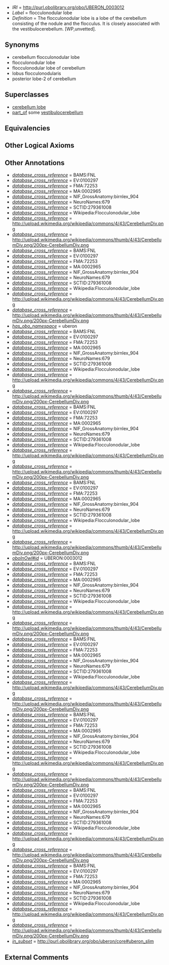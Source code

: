  * *IRI* = http://purl.obolibrary.org/obo/UBERON_0003012
 * *Label* = flocculonodular lobe
 * *Definition* = The flocculonodular lobe is a lobe of the cerebellum consisting of the nodule and the flocculus. It is closely associated with the vestibulocerebellum. [WP,unvetted].

## Synonyms

 * cerebellum flocculonodular lobe
 * flocculonodular lobe
 * flocculonodular lobe of cerebellum
 * lobus flocculonodularis
 * posterior lobe-2 of cerebellum

## Superclasses

 * [cerebellum lobe](../../UBERON/93/UBERON_0005293.md)
 * [part_of](../../BFO/50/BFO_0000050.md) some [vestibulocerebellum](../../UBERON/42/UBERON_0014642.md)

## Equivalencies


## Other Logical Axioms


## Other Annotations

 * *[database_cross_reference](../../ef/oboInOwl#hasDbXref.md)* = BAMS:FNL
 * *[database_cross_reference](../../ef/oboInOwl#hasDbXref.md)* = EV:0100297
 * *[database_cross_reference](../../ef/oboInOwl#hasDbXref.md)* = FMA:72253
 * *[database_cross_reference](../../ef/oboInOwl#hasDbXref.md)* = MA:0002965
 * *[database_cross_reference](../../ef/oboInOwl#hasDbXref.md)* = NIF_GrossAnatomy:birnlex_904
 * *[database_cross_reference](../../ef/oboInOwl#hasDbXref.md)* = NeuroNames:679
 * *[database_cross_reference](../../ef/oboInOwl#hasDbXref.md)* = SCTID:279361008
 * *[database_cross_reference](../../ef/oboInOwl#hasDbXref.md)* = Wikipedia:Flocculonodular_lobe
 * *[database_cross_reference](../../ef/oboInOwl#hasDbXref.md)* = http://upload.wikimedia.org/wikipedia/commons/4/43/CerebellumDiv.png
 * *[database_cross_reference](../../ef/oboInOwl#hasDbXref.md)* = http://upload.wikimedia.org/wikipedia/commons/thumb/4/43/CerebellumDiv.png/200px-CerebellumDiv.png
 * *[database_cross_reference](../../ef/oboInOwl#hasDbXref.md)* = BAMS:FNL
 * *[database_cross_reference](../../ef/oboInOwl#hasDbXref.md)* = EV:0100297
 * *[database_cross_reference](../../ef/oboInOwl#hasDbXref.md)* = FMA:72253
 * *[database_cross_reference](../../ef/oboInOwl#hasDbXref.md)* = MA:0002965
 * *[database_cross_reference](../../ef/oboInOwl#hasDbXref.md)* = NIF_GrossAnatomy:birnlex_904
 * *[database_cross_reference](../../ef/oboInOwl#hasDbXref.md)* = NeuroNames:679
 * *[database_cross_reference](../../ef/oboInOwl#hasDbXref.md)* = SCTID:279361008
 * *[database_cross_reference](../../ef/oboInOwl#hasDbXref.md)* = Wikipedia:Flocculonodular_lobe
 * *[database_cross_reference](../../ef/oboInOwl#hasDbXref.md)* = http://upload.wikimedia.org/wikipedia/commons/4/43/CerebellumDiv.png
 * *[database_cross_reference](../../ef/oboInOwl#hasDbXref.md)* = http://upload.wikimedia.org/wikipedia/commons/thumb/4/43/CerebellumDiv.png/200px-CerebellumDiv.png
 * *[has_obo_namespace](../../ce/oboInOwl#hasOBONamespace.md)* = uberon
 * *[database_cross_reference](../../ef/oboInOwl#hasDbXref.md)* = BAMS:FNL
 * *[database_cross_reference](../../ef/oboInOwl#hasDbXref.md)* = EV:0100297
 * *[database_cross_reference](../../ef/oboInOwl#hasDbXref.md)* = FMA:72253
 * *[database_cross_reference](../../ef/oboInOwl#hasDbXref.md)* = MA:0002965
 * *[database_cross_reference](../../ef/oboInOwl#hasDbXref.md)* = NIF_GrossAnatomy:birnlex_904
 * *[database_cross_reference](../../ef/oboInOwl#hasDbXref.md)* = NeuroNames:679
 * *[database_cross_reference](../../ef/oboInOwl#hasDbXref.md)* = SCTID:279361008
 * *[database_cross_reference](../../ef/oboInOwl#hasDbXref.md)* = Wikipedia:Flocculonodular_lobe
 * *[database_cross_reference](../../ef/oboInOwl#hasDbXref.md)* = http://upload.wikimedia.org/wikipedia/commons/4/43/CerebellumDiv.png
 * *[database_cross_reference](../../ef/oboInOwl#hasDbXref.md)* = http://upload.wikimedia.org/wikipedia/commons/thumb/4/43/CerebellumDiv.png/200px-CerebellumDiv.png
 * *[database_cross_reference](../../ef/oboInOwl#hasDbXref.md)* = BAMS:FNL
 * *[database_cross_reference](../../ef/oboInOwl#hasDbXref.md)* = EV:0100297
 * *[database_cross_reference](../../ef/oboInOwl#hasDbXref.md)* = FMA:72253
 * *[database_cross_reference](../../ef/oboInOwl#hasDbXref.md)* = MA:0002965
 * *[database_cross_reference](../../ef/oboInOwl#hasDbXref.md)* = NIF_GrossAnatomy:birnlex_904
 * *[database_cross_reference](../../ef/oboInOwl#hasDbXref.md)* = NeuroNames:679
 * *[database_cross_reference](../../ef/oboInOwl#hasDbXref.md)* = SCTID:279361008
 * *[database_cross_reference](../../ef/oboInOwl#hasDbXref.md)* = Wikipedia:Flocculonodular_lobe
 * *[database_cross_reference](../../ef/oboInOwl#hasDbXref.md)* = http://upload.wikimedia.org/wikipedia/commons/4/43/CerebellumDiv.png
 * *[database_cross_reference](../../ef/oboInOwl#hasDbXref.md)* = http://upload.wikimedia.org/wikipedia/commons/thumb/4/43/CerebellumDiv.png/200px-CerebellumDiv.png
 * *[database_cross_reference](../../ef/oboInOwl#hasDbXref.md)* = BAMS:FNL
 * *[database_cross_reference](../../ef/oboInOwl#hasDbXref.md)* = EV:0100297
 * *[database_cross_reference](../../ef/oboInOwl#hasDbXref.md)* = FMA:72253
 * *[database_cross_reference](../../ef/oboInOwl#hasDbXref.md)* = MA:0002965
 * *[database_cross_reference](../../ef/oboInOwl#hasDbXref.md)* = NIF_GrossAnatomy:birnlex_904
 * *[database_cross_reference](../../ef/oboInOwl#hasDbXref.md)* = NeuroNames:679
 * *[database_cross_reference](../../ef/oboInOwl#hasDbXref.md)* = SCTID:279361008
 * *[database_cross_reference](../../ef/oboInOwl#hasDbXref.md)* = Wikipedia:Flocculonodular_lobe
 * *[database_cross_reference](../../ef/oboInOwl#hasDbXref.md)* = http://upload.wikimedia.org/wikipedia/commons/4/43/CerebellumDiv.png
 * *[database_cross_reference](../../ef/oboInOwl#hasDbXref.md)* = http://upload.wikimedia.org/wikipedia/commons/thumb/4/43/CerebellumDiv.png/200px-CerebellumDiv.png
 * *[oboInOwl#id](../../id/oboInOwl#id.md)* = UBERON:0003012
 * *[database_cross_reference](../../ef/oboInOwl#hasDbXref.md)* = BAMS:FNL
 * *[database_cross_reference](../../ef/oboInOwl#hasDbXref.md)* = EV:0100297
 * *[database_cross_reference](../../ef/oboInOwl#hasDbXref.md)* = FMA:72253
 * *[database_cross_reference](../../ef/oboInOwl#hasDbXref.md)* = MA:0002965
 * *[database_cross_reference](../../ef/oboInOwl#hasDbXref.md)* = NIF_GrossAnatomy:birnlex_904
 * *[database_cross_reference](../../ef/oboInOwl#hasDbXref.md)* = NeuroNames:679
 * *[database_cross_reference](../../ef/oboInOwl#hasDbXref.md)* = SCTID:279361008
 * *[database_cross_reference](../../ef/oboInOwl#hasDbXref.md)* = Wikipedia:Flocculonodular_lobe
 * *[database_cross_reference](../../ef/oboInOwl#hasDbXref.md)* = http://upload.wikimedia.org/wikipedia/commons/4/43/CerebellumDiv.png
 * *[database_cross_reference](../../ef/oboInOwl#hasDbXref.md)* = http://upload.wikimedia.org/wikipedia/commons/thumb/4/43/CerebellumDiv.png/200px-CerebellumDiv.png
 * *[database_cross_reference](../../ef/oboInOwl#hasDbXref.md)* = BAMS:FNL
 * *[database_cross_reference](../../ef/oboInOwl#hasDbXref.md)* = EV:0100297
 * *[database_cross_reference](../../ef/oboInOwl#hasDbXref.md)* = FMA:72253
 * *[database_cross_reference](../../ef/oboInOwl#hasDbXref.md)* = MA:0002965
 * *[database_cross_reference](../../ef/oboInOwl#hasDbXref.md)* = NIF_GrossAnatomy:birnlex_904
 * *[database_cross_reference](../../ef/oboInOwl#hasDbXref.md)* = NeuroNames:679
 * *[database_cross_reference](../../ef/oboInOwl#hasDbXref.md)* = SCTID:279361008
 * *[database_cross_reference](../../ef/oboInOwl#hasDbXref.md)* = Wikipedia:Flocculonodular_lobe
 * *[database_cross_reference](../../ef/oboInOwl#hasDbXref.md)* = http://upload.wikimedia.org/wikipedia/commons/4/43/CerebellumDiv.png
 * *[database_cross_reference](../../ef/oboInOwl#hasDbXref.md)* = http://upload.wikimedia.org/wikipedia/commons/thumb/4/43/CerebellumDiv.png/200px-CerebellumDiv.png
 * *[database_cross_reference](../../ef/oboInOwl#hasDbXref.md)* = BAMS:FNL
 * *[database_cross_reference](../../ef/oboInOwl#hasDbXref.md)* = EV:0100297
 * *[database_cross_reference](../../ef/oboInOwl#hasDbXref.md)* = FMA:72253
 * *[database_cross_reference](../../ef/oboInOwl#hasDbXref.md)* = MA:0002965
 * *[database_cross_reference](../../ef/oboInOwl#hasDbXref.md)* = NIF_GrossAnatomy:birnlex_904
 * *[database_cross_reference](../../ef/oboInOwl#hasDbXref.md)* = NeuroNames:679
 * *[database_cross_reference](../../ef/oboInOwl#hasDbXref.md)* = SCTID:279361008
 * *[database_cross_reference](../../ef/oboInOwl#hasDbXref.md)* = Wikipedia:Flocculonodular_lobe
 * *[database_cross_reference](../../ef/oboInOwl#hasDbXref.md)* = http://upload.wikimedia.org/wikipedia/commons/4/43/CerebellumDiv.png
 * *[database_cross_reference](../../ef/oboInOwl#hasDbXref.md)* = http://upload.wikimedia.org/wikipedia/commons/thumb/4/43/CerebellumDiv.png/200px-CerebellumDiv.png
 * *[database_cross_reference](../../ef/oboInOwl#hasDbXref.md)* = BAMS:FNL
 * *[database_cross_reference](../../ef/oboInOwl#hasDbXref.md)* = EV:0100297
 * *[database_cross_reference](../../ef/oboInOwl#hasDbXref.md)* = FMA:72253
 * *[database_cross_reference](../../ef/oboInOwl#hasDbXref.md)* = MA:0002965
 * *[database_cross_reference](../../ef/oboInOwl#hasDbXref.md)* = NIF_GrossAnatomy:birnlex_904
 * *[database_cross_reference](../../ef/oboInOwl#hasDbXref.md)* = NeuroNames:679
 * *[database_cross_reference](../../ef/oboInOwl#hasDbXref.md)* = SCTID:279361008
 * *[database_cross_reference](../../ef/oboInOwl#hasDbXref.md)* = Wikipedia:Flocculonodular_lobe
 * *[database_cross_reference](../../ef/oboInOwl#hasDbXref.md)* = http://upload.wikimedia.org/wikipedia/commons/4/43/CerebellumDiv.png
 * *[database_cross_reference](../../ef/oboInOwl#hasDbXref.md)* = http://upload.wikimedia.org/wikipedia/commons/thumb/4/43/CerebellumDiv.png/200px-CerebellumDiv.png
 * *[database_cross_reference](../../ef/oboInOwl#hasDbXref.md)* = BAMS:FNL
 * *[database_cross_reference](../../ef/oboInOwl#hasDbXref.md)* = EV:0100297
 * *[database_cross_reference](../../ef/oboInOwl#hasDbXref.md)* = FMA:72253
 * *[database_cross_reference](../../ef/oboInOwl#hasDbXref.md)* = MA:0002965
 * *[database_cross_reference](../../ef/oboInOwl#hasDbXref.md)* = NIF_GrossAnatomy:birnlex_904
 * *[database_cross_reference](../../ef/oboInOwl#hasDbXref.md)* = NeuroNames:679
 * *[database_cross_reference](../../ef/oboInOwl#hasDbXref.md)* = SCTID:279361008
 * *[database_cross_reference](../../ef/oboInOwl#hasDbXref.md)* = Wikipedia:Flocculonodular_lobe
 * *[database_cross_reference](../../ef/oboInOwl#hasDbXref.md)* = http://upload.wikimedia.org/wikipedia/commons/4/43/CerebellumDiv.png
 * *[database_cross_reference](../../ef/oboInOwl#hasDbXref.md)* = http://upload.wikimedia.org/wikipedia/commons/thumb/4/43/CerebellumDiv.png/200px-CerebellumDiv.png
 * *[in_subset](../../et/oboInOwl#inSubset.md)* = http://purl.obolibrary.org/obo/uberon/core#uberon_slim

## External Comments

